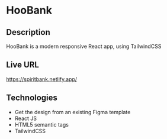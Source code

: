 # HooBank

## Description

HooBank is a modern responsive React app, using TailwindCSS

## Live URL
https://spiritbank.netlify.app/

## Technologies
* Get the design from an existing Figma template
* React JS
* HTML5 semantic tags
* TailwindCSS


